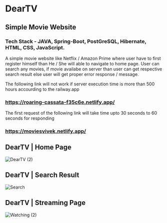 # DearTV

## Simple Movie Website

### Tech Stack - JAVA, Spring-Boot, PostGreSQL, Hibernate, HTML, CSS, JavaScript.

A simple movie website like Netflix / Amazon Prime where user have to first register himself than He / She will able to navigate to home page.
User can search any movies, if movie availabe on server than user can get respective search result else user will get proper error response / message.


The following link will not work if server execution time is more than 500 hours accourding to the railway.app

### https://roaring-cassata-f35c6e.netlify.app/

The first request of the following link will take time upto 30 seconds to 60 seconds for responding

### https://moviesvivek.netlify.app/

## DearTV | Home Page

![DearTV (2)](https://user-images.githubusercontent.com/100134407/211039298-8d161bbe-14ca-4340-9924-4d23b2fd9130.PNG)

## DearTV | Search Result 

![Search](https://user-images.githubusercontent.com/100134407/211039581-1c04a8b3-bd67-44a7-92fd-2700e39535a3.PNG)


## DearTV | Streaming Page

![Watching (2)](https://user-images.githubusercontent.com/100134407/211040080-dfc0af78-efc5-4775-933f-f128446c1991.PNG)
